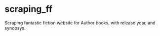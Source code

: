 # scraping_ff
Scraping fantastic fiction website for Author books, with release year, and synopsys.
